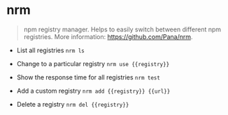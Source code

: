 # nrm
> npm registry manager.
> Helps to easily switch between different npm registries.
> More information: <https://github.com/Pana/nrm>.

- List all registries
`nrm ls`

- Change to a particular registry
`nrm use {{registry}}`

- Show the response time for all registries
`nrm test`

- Add a custom registry
`nrm add {{registry}} {{url}}`

- Delete a registry
`nrm del {{registry}}`
